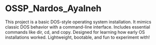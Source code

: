 # OSSP_Nardos_Ayalneh
This project is a basic DOS-style operating system installation. It mimics classic DOS behavior with a command-line interface. Includes essential commands like dir, cd, and copy. Designed for learning how early OS installations worked. Lightweight, bootable, and fun to experiment with!
